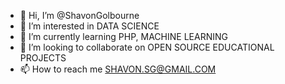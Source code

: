 - 👋 Hi, I’m @ShavonGolbourne
- 👀 I’m interested in DATA SCIENCE 
- 🌱 I’m currently learning PHP, MACHINE LEARNING
- 💞️ I’m looking to collaborate on OPEN SOURCE EDUCATIONAL PROJECTS
- 📫 How to reach me SHAVON.SG@GMAIL.COM

<!---
ShavonGolbourne/ShavonGolbourne is a ✨ special ✨ repository because its `README.md` (this file) appears on your GitHub profile.
You can click the Preview link to take a look at your changes.
--->
